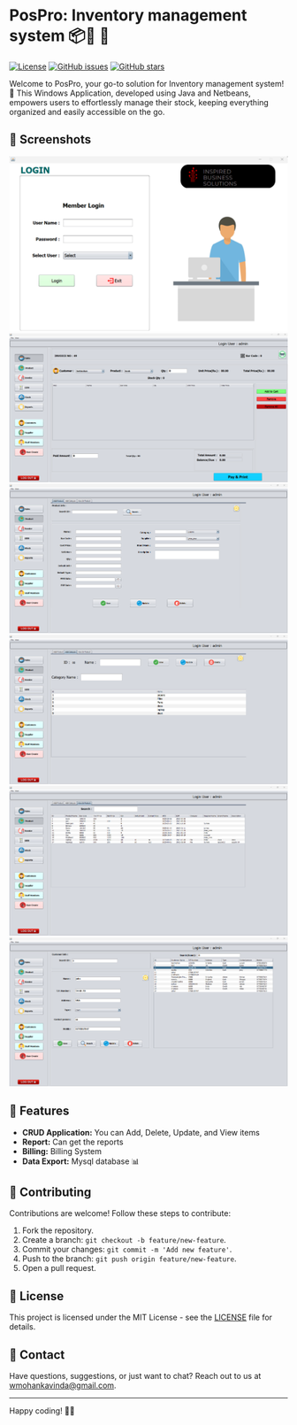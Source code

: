 # PosPro: Inventory management system 📦🧾 🛒

[![License](https://img.shields.io/badge/license-MIT-blue.svg)](https://opensource.org/licenses/MIT)
[![GitHub issues](https://img.shields.io/github/issues/your-username/your-repo)](https://github.com/your-username/your-repo/issues)
[![GitHub stars](https://img.shields.io/github/stars/your-username/your-repo)](https://github.com/your-username/your-repo/stargazers)

Welcome to PosPro, your go-to solution for Inventory management system! 🚀 This Windows Application, developed using Java and Netbeans, empowers users to effortlessly manage their stock, keeping everything organized and easily accessible on the go.

## 📸 Screenshots

![App Screenshots](screenshots/1.png)
![App Screenshots](screenshots/2.png)
![App Screenshots](screenshots/3.png)
![App Screenshots](screenshots/44.png)
![App Screenshots](screenshots/5.png)
![App Screenshots](screenshots/6.png)

## 🚀 Features

- **CRUD Application:** You can Add, Delete, Update, and View items
- **Report:** Can get the reports
- **Billing:** Billing System
- **Data Export:** Mysql database  📊

## 🤝 Contributing

Contributions are welcome! Follow these steps to contribute:

1. Fork the repository.
2. Create a branch: `git checkout -b feature/new-feature`.
3. Commit your changes: `git commit -m 'Add new feature'`.
4. Push to the branch: `git push origin feature/new-feature`.
5. Open a pull request.

## 📜 License

This project is licensed under the MIT License - see the [LICENSE](LICENSE) file for details.

## 📧 Contact

Have questions, suggestions, or just want to chat? Reach out to us at [wmohankavinda@gmail.com](mailto:wmohankavinda@gmail.com).


---
Happy coding! 🚀✨
